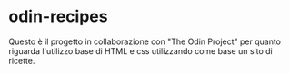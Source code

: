 # odin-recipes
Questo è il progetto in collaborazione con "The Odin Project" per quanto riguarda l'utilizzo base di HTML e css utilizzando come base un sito di ricette.
